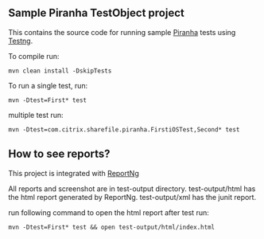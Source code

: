 Sample Piranha TestObject project
---

This contains the source code for running sample [Piranha](http://bamboo2.ops.expertcity.com:8085/browse/G2MAUTOMATIONTEST-G2MEPATESTSDEV/latest/artifact/JOB1/Master-Piranha-site/index.html) tests using [Testng](http://www.testng.org).

To compile run:

    mvn clean install -DskipTests

To run a single test, run:

    mvn -Dtest=First* test

multiple test run:

    mvn -Dtest=com.citrix.sharefile.piranha.FirstiOSTest,Second* test


How to see reports?
---
This project is integrated with [ReportNg](http://reportng.uncommons.org/)

All reports and screenshot are in test-output directory. test-output/html has the html report generated by ReportNg. test-output/xml has the junit report.

run following command to open the html report after test run:

    mvn -Dtest=First* test && open test-output/html/index.html 


